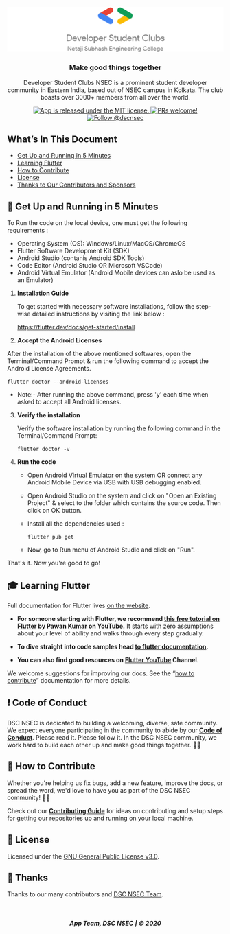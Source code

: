 <p align="center">
  <a href="https://www.dscnsec.com">
    <img alt="DSC NSEC" src="https://github.com/dscnsec/DSC-NSEC-App/blob/master/assets/images/logo_doc.png" height="auto" width="auto" />
  </a>
</p>
<h3 align="center">
  Make good things together
</h3>
<p align="center">
  Developer Student Clubs NSEC is a prominent student developer community in Eastern India, based out of NSEC campus in Kolkata. The club boasts over 3000+ members from all over the world.
</p>
<p align="center">
  <a href="">
    <img src="https://img.shields.io/badge/license-GNU General Public License v3.0-blue.svg" alt="App is released under the MIT license." />
  </a>
  <a href="https://github.com/dscnsec/DSC-NSEC-App/blob/master/CODE_OF_CONDUCT.md">
    <img src="https://img.shields.io/badge/PRs-welcome-brightgreen.svg" alt="PRs welcome!" />
  </a>
  <a href="https://twitter.com/intent/follow?screen_name=dscnsec">
    <img src="https://img.shields.io/twitter/follow/dscnsec.svg?label=Follow%20@dscnsec" alt="Follow @dscnsec" />
  </a>
</p>

## What’s In This Document

- [Get Up and Running in 5 Minutes](#-get-up-and-running-in-5-minutes)
- [Learning Flutter](#-learning-flutter)
- [How to Contribute](#-how-to-contribute)
- [License](#memo-license)
- [Thanks to Our Contributors and Sponsors](#-thanks)

## 🚀 Get Up and Running in 5 Minutes

To Run the code on the local device, one must get the following requirements :

* Operating System (OS): Windows/Linux/MacOS/ChromeOS	
* Flutter Software Development Kit (SDK)
* Android Studio (contanis Android SDK Tools)
* Code Editor (Android Studio OR Microsoft VSCode)
* Android Virtual Emulator (Android Mobile devices can aslo be used as an Emulator)

1. **Installation Guide**

    To get started with necessary software installations, follow the step-wise detailed instructions by visiting the link below : 

    https://flutter.dev/docs/get-started/install

2. **Accept the Android Licenses**

  After the installation of the above mentioned softwares, open the Terminal/Command Prompt & run the following command to accept the Android License Agreements.

  ```
  flutter doctor --android-licenses
  ```

* Note:- After running the above command, press 'y' each time when asked to accept all Android licenses.

3. **Verify the installation**

   Verify the software installation by running the following command in the Terminal/Command Prompt:

   ```
   flutter doctor -v
   ```

4. **Run the code**
    
    - Open Android Virtual Emulator on the system OR connect any Android Mobile Device via USB with USB debugging enabled.

    - Open Android Studio on the system and click on "Open an Existing Project" & select to the folder which contains the source code. Then click on OK button.

    - Install all the dependencies used :
        ```
        flutter pub get
        ```

    - Now, go to Run menu of Android Studio and click on "Run".


That's it. Now you're good to go!

## 🎓 Learning Flutter
Full documentation for Flutter lives [on the website](https://flutter.dev/docs).

- **For someone starting with Flutter, we recommend [this free tutorial on Flutter](https://www.youtube.com/watch?v=qWL1lGchpRA&list=PLR2qQy0Zxs_UdqAcaipPR3CG1Ly57UlhV) by Pawan Kumar on YouTube.** It starts with zero assumptions about your level of ability and walks through every step gradually.

- **To dive straight into code samples head [to flutter documentation](https://www.flutter/dev/).**

- **You can also find good resources on [Flutter YouTube](https://www.youtube.com/flutterdev) Channel**.

We welcome suggestions for improving our docs. See the “[how to contribute](https://github.com/dscnsec/DSC-NSEC-App/blob/master/CODE_OF_CONDUCT.md)” documentation for more details.

## ❗ Code of Conduct
  
DSC NSEC is dedicated to building a welcoming, diverse, safe community. We expect everyone participating in the community to abide by our [**Code of Conduct**](https://github.com/dscnsec/DSC-NSEC-App/blob/master/CODE_OF_CONDUCT.md). Please read it. Please follow it. In the DSC NSEC community, we work hard to build each other up and make good things together. 💪💜

## 🤝 How to Contribute

Whether you're helping us fix bugs, add a new feature, improve the docs, or spread the word, we'd love to have you as part of the DSC NSEC community! :muscle::purple_heart:

Check out our [**Contributing Guide**](https://github.com/dscnsec/DSC-NSEC-App/blob/master/CONTRIBUTING.md) for ideas on contributing and setup steps for getting our repositories up and running on your local machine.

## :memo: License

Licensed under the [GNU General Public License v3.0](https://github.com/dscnsec/DSC-NSEC-App/blob/master/LICENSE).

## 💜 Thanks

Thanks to our many contributors and [DSC NSEC Team](https://dscnsec.com/team).

<br>
<h5 align="center">
App Team, DSC NSEC | © 2020
</h5>
